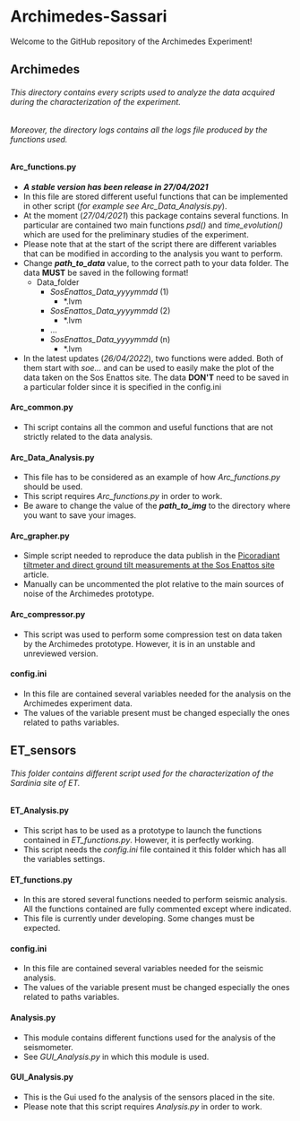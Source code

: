 # Archimedes-Sassari

Welcome to the GitHub repository of the Archimedes Experiment!

## Archimedes

###### This directory contains every scripts used to analyze the data acquired during the characterization of the experiment.

###### Moreover, the directory logs contains all the logs file produced by the functions used.

#### Arc_functions.py

* ___A stable version has been release in 27/04/2021___
* In this file are stored different useful functions that can be implemented in other script (_for example see
  Arc_Data_Analysis.py_).
* At the moment (_27/04/2021_) this package contains several functions. In particular are contained two main functions
  _psd()_ and  _time_evolution()_ which are used for the preliminary studies of the experiment.
* Please note that at the start of the script there are different variables that can be modified in according to the
  analysis you want to perform.
* Change ___path_to_data___ value, to the correct path to your data folder. The data __MUST__ be saved in the following
  format!
    * Data_folder
        * _SosEnattos_Data_yyyymmdd_ (1)
            * *.lvm
        * _SosEnattos_Data_yyyymmdd_ (2)
            * *.lvm
        * ...
        * _SosEnattos_Data_yyyymmdd_ (n)
            * *.lvm
* In the latest updates (_26/04/2022_), two functions were added. Both of them start with _soe..._  and can be used to
  easily make the plot of the data taken on the Sos Enattos site. The data __DON'T__ need to be saved in a particular
  folder since it is specified in the config.ini

#### Arc_common.py

* Thi script contains all the common and useful functions that are not strictly related to the data analysis.

#### Arc_Data_Analysis.py

* This file has to be considered as an example of how _Arc_functions.py_ should be used.
* This script requires _Arc_functions.py_ in order to work.
* Be aware to change the value of the ___path_to_img___ to the directory where you want to save your images.

#### Arc_grapher.py

* Simple script needed to reproduce the data publish in
  the [Picoradiant tiltmeter and direct ground tilt measurements at the Sos Enattos site](https://link.springer.com/article/10.1140/epjp/s13360-021-01993-w)
  article.
* Manually can be uncommented the plot relative to the main sources of noise of the Archimedes prototype.

#### Arc_compressor.py

* This script was used to perform some compression test on data taken by the Archimedes prototype. However, it is in an
  unstable and unreviewed version.

#### config.ini

* In this file are contained several variables needed for the analysis on the Archimedes experiment data.
* The values of the variable present must be changed especially the ones related to paths variables.

## ET_sensors

###### This folder contains different script used for the characterization of the Sardinia site of ET.

#### ET_Analysis.py

* This script has to be used as a prototype to launch the functions contained in _ET_functions.py_. However, it is
  perfectly working.
* This script needs the _config.ini_ file contained it this folder which has all the variables settings.

#### ET_functions.py

* In this are stored several functions needed to perform seismic analysis. All the functions contained are fully
  commented except where indicated.
* This file is currently under developing. Some changes must be expected.

#### config.ini

* In this file are contained several variables needed for the seismic analysis.
* The values of the variable present must be changed especially the ones related to paths variables.

#### Analysis.py

* This module contains different functions used for the analysis of the seismometer.
* See _GUI_Analysis.py_ in which this module is used.

#### GUI_Analysis.py

* This is the Gui used fo the analysis of the sensors placed in the site.
* Please note that this script requires _Analysis.py_ in order to work.





